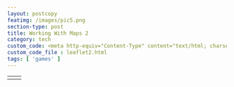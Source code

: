 ```yaml
---
layout: postcopy
featimg: /images/pic5.png
section-type: post
title: Working With Maps 2
category: tech
custom_code: <meta http-equiv="Content-Type" content="text/html; charset=utf-8" /><link rel="stylesheet" href="/css/leaflet-search.css" /><link rel="stylesheet" href="/css/style.css" /><script src="/js/jquery1.min.js"></script>
custom_code_file : leaflet2.html
tags: [ 'games' ]
---
```

<table style="width:100%">
<tr>
<td><div id="findbox"></div>
<div id="map"></div></td>
<td id="info"></td>
</tr>
</table>
<div style="display:none" id="list"></div>
<div id="list2"></div>
<script src="https://unpkg.com/leaflet@1.3.0/dist/leaflet.js"></script>
<script src="/js/leaflet-search.js"></script>
<script src="/js/us-states.js"></script>
<script>
//sample data values define in us-states.js
function stateinfo2(element, id) {
let country = arr35a.find(el => el.id === id);
const info = document.getElementById("info");
const info33 = 'Name';
info.innerHTML = info33;
const para = document.createElement("div");
para.setAttribute("id", "info1");
para.setAttribute("class", "header");
const para2 = document.createElement("div");
para2.setAttribute("id", "info2");
para2.setAttribute("class", "header");
const para3 = document.createElement("div");
para3.setAttribute("id", "info3");
para3.setAttribute("class", "header");
para.innerHTML = id;
para2.innerHTML = id;
para3.innerHTML = id;
info.appendChild(para);
info.appendChild(para2);
info.appendChild(para3);
$.getJSON('https://members-api.parliament.uk/api/Location/Constituency/'+id, function(emp) {
$('#info1').html('<p>Constituency Name: ' + emp.value.name + '</p>');
$('#info1').append('<p>MP Name : ' + emp.value.currentRepresentation.member.value.nameFullTitle + '</p>');
$('#info1').append('<img src="' + emp.value.currentRepresentation.member.value.thumbnailUrl + '" alt="' + emp.value.currentRepresentation.member.value.nameFullTitle + '" width="100">');
$('#info1').append('<p>Party: '
+ emp.value.currentRepresentation.member.value.latestParty.name
+ '</p>');
});
$.getJSON('https://members-api.parliament.uk/api/Location/Constituency/'+id+'/Synopsis', function(emp1) {
$('#info2').html('<p>Member Info: ' + emp1.value + '</p>');
});
$.getJSON('https://members-api.parliament.uk/api/Location/Constituency/'+id+'/ElectionResults', function(emp3) {
var dude5 = emp3.value;
$('#info3').html('<p>Electorate Info: ' + dude5[0].electorate + '</p>');
$('#info3').append('<p>Majority : ' + dude5[0].majority + '</p>');
$('#info3').append('<p>Turnout : ' + dude5[0].turnout + '</p>');
});
};
var map = new L.Map('map', {zoom: 5, center: new L.latLng([55, -2]) });
map.addLayer(new L.TileLayer('https://{s}.tile.openstreetmap.org/{z}/{x}/{y}.png'));//base layer
var dude77 = [];
var dude78 = [];
var arr34a = [];
var arr35a = [];
let a33 = -1;
let a35 = -1;
var uktownstate = {type:String("FeatureCollection"),features:[dude77]};
var data = statesData;
var data2 = uktownstate;
let text1 = "";
let text2 = "";
document.getElementById("list2").innerHTML = text2;
myfruit = {};
let xx = 0;
function getStreams() {
//let httpRequest;
let url = [0, 20, 40, 60, 80, 100, 120, 140, 160, 180, 200, 220, 240, 260, 280, 300, 320, 340, 360, 380, 400, 420, 440, 460, 480, 500, 520, 540, 560, 580, 600, 620, 640];
function makeRequest() {
url.forEach(async function(e) {
let httpRequest = new XMLHttpRequest();
if (!httpRequest) {
alert("can not create http instance!");
return false;
}
httpRequest.onreadystatechange = streams;
httpRequest.open('GET', 'https://members-api.parliament.uk/api/Location/Constituency/Search?skip='+e+'&take=20');
httpRequest.send();
});
}
function streams() {
if (this.readyState === this.DONE) {
let data = JSON.parse(this.response);
let e = 0;
const f = e++;
var data2 = data.items;
var data55 = data2.value;
let a = -1;
document.getElementById("list2").innerHTML = text2;
data2.forEach((data2, index) => {
if(data2.value.currentRepresentation == undefined){var data66 = 'Undefined'}else{var data66 = data2.value.currentRepresentation.member.value.latestParty.name};
if(data66 == 'Undefined'){var color = '#86848A'};
if(data66 == 'Labour'){var color = '#Ff0000'};
if(data66 == 'Scottish National Party'){var color = '#Fff800'};
if(data66 == 'Conservative'){var color = '#0038FF'};
if(data66 == 'Democratic Unionist Party'){var color = '#50A9D4'};
if(data66 == 'Plaid Cymru'){var color = '#EF00FF'};
if(data66 == 'Liberal Democrat'){var color = '#67A81B'};
if(data66 == 'Sinn Féin'){var color = '#6900FF'};
if(data66 == 'Independent'){var color = '#FFFFFF'};
if(data66 == 'Social Democratic & Labour Party'){var color = '#FF9E00'};
if(data66 == 'Alba Party'){var color = '#56A1A4'};
if(data66 == 'Green Party'){var color = '#38FF00'};
if(data66 == 'Labour (Co-op)'){var color = '#F7005A'};
if(data66 == 'Speaker'){var color = '#000000'};
if(data66 == 'Alliance'){var color = '#00FDFF'};
let httpRequest1 = new XMLHttpRequest();
httpRequest1.onreadystatechange = function(){
if(this.readyState == 4 && this.status == 200){
var str2 = this.responseText;
const after_ = str2.split('coordinates')[1];
const after66_ = str2.split('type')[1];
const after66a_ = after66_.substring(5);
const after1_ = after_.substring(3);
const before_ = after1_.split('}')[0];
const before66a_ = after66a_.split(',')[0];
const before66b_ = before66a_.replace('"', '');
const before66c_ = before66b_.split('n')[0]+'n';
++a;
++a35; 
console.log(data2.value.id +' - '+data66+' - '+data2.value.name+' - '+color+' - '+before66c_+' - '+before_);
arr35a[a35] = {type:String("Feature"),id:parseInt(data2.value.id),properties:{name:String(data2.value.name),color:String(color),party:String(data66)},geometry:{type:String(before66c_),coordinates:JSON.parse(before_)}};
if (a35 == 649){
var featuresLayer = new L.GeoJSON(arr35a, {
style: function(feature) {
return {color: feature.properties.color };
},
onEachFeature: function(feature, marker,) {
marker.bindPopup('<h4 style="color:black">'+ feature.properties.name +'<br /><button onclick="stateinfo2(this, \''+ feature.id +'\')">'+''+'Click Here For more info</button></h4>');
}
});
map.addLayer(featuresLayer);
var searchControl = new L.Control.Search({
container: 'findbox',
layer: featuresLayer,
propertyName: 'name',
marker: false,
moveToLocation: function(latlng, title, map) {
//map.fitBounds( latlng.layer.getBounds() );
var zoom = map.getBoundsZoom(latlng.layer.getBounds());
map.setView(latlng, zoom); // access the zoom
}
});
searchControl.on('search:locationfound', function(e) {
//console.log('search:locationfound', );
//map.removeLayer(this._markerSearch)
e.layer.setStyle({fillColor: '#3f0', color: '#0f0'});
if(e.layer._popup)
e.layer.openPopup();
}).on('search:collapsed', function(e) {
featuresLayer.eachLayer(function(layer) {//restore feature color
featuresLayer.resetStyle(layer);
});
});
map.addControl(searchControl);//inizialize search control
}
};
};
httpRequest1.open('GET', 'https://members-api.parliament.uk/api/Location/Constituency/'+data2.value.id+'/Geometry');
httpRequest1.send();
text1 += data2.value.id+" - "+data2.value.name+" - "+data66+"<br>";
});
}
}
makeRequest();
}
document.getElementById("list").innerHTML = text1;
const fruits2 = data2.features;
</script>
